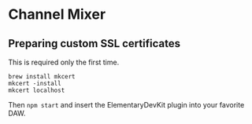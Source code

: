 # Channel Mixer
## Preparing custom SSL certificates
This is required only the first time.
```
brew install mkcert
mkcert -install
mkcert localhost
```

Then `npm start` and insert the ElementaryDevKit plugin into your favorite DAW.